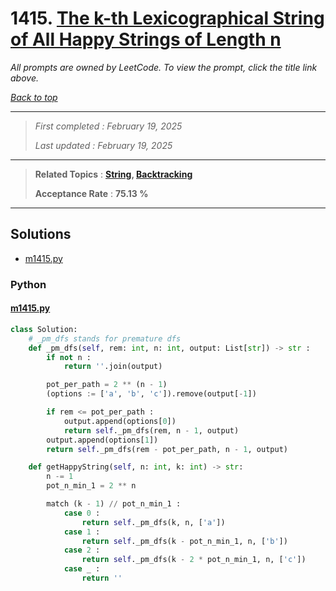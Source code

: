# 1415. [The k-th Lexicographical String of All Happy Strings of Length n](<https://leetcode.com/problems/the-k-th-lexicographical-string-of-all-happy-strings-of-length-n>)

*All prompts are owned by LeetCode. To view the prompt, click the title link above.*

*[Back to top](<../README.md>)*

------

> *First completed : February 19, 2025*
>
> *Last updated : February 19, 2025*

------

> **Related Topics** : **[String](<by_topic/String.md>), [Backtracking](<by_topic/Backtracking.md>)**
>
> **Acceptance Rate** : **75.13 %**

------

## Solutions

- [m1415.py](<../my-submissions/m1415.py>)
### Python
#### [m1415.py](<../my-submissions/m1415.py>)
```Python
class Solution:
    # _pm_dfs stands for premature dfs
    def _pm_dfs(self, rem: int, n: int, output: List[str]) -> str :
        if not n :
            return ''.join(output)

        pot_per_path = 2 ** (n - 1)
        (options := ['a', 'b', 'c']).remove(output[-1])

        if rem <= pot_per_path :
            output.append(options[0])
            return self._pm_dfs(rem, n - 1, output)
        output.append(options[1])
        return self._pm_dfs(rem - pot_per_path, n - 1, output)

    def getHappyString(self, n: int, k: int) -> str:
        n -= 1
        pot_n_min_1 = 2 ** n

        match (k - 1) // pot_n_min_1 :
            case 0 :
                return self._pm_dfs(k, n, ['a'])
            case 1 :
                return self._pm_dfs(k - pot_n_min_1, n, ['b'])
            case 2 :
                return self._pm_dfs(k - 2 * pot_n_min_1, n, ['c'])
            case _ :
                return ''

```

